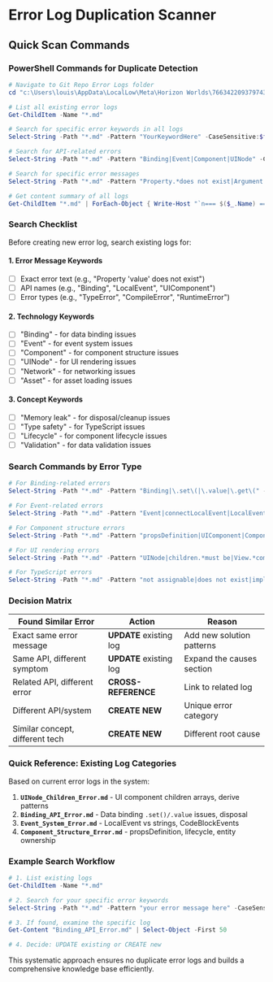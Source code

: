 # Error Log Duplication Scanner

## Quick Scan Commands

### PowerShell Commands for Duplicate Detection

```powershell
# Navigate to Git Repo Error Logs folder
cd "c:\Users\louis\AppData\LocalLow\Meta\Horizon Worlds\766342209379743\scripts\Git Repo\.Error_LOG.md"

# List all existing error logs
Get-ChildItem -Name "*.md"

# Search for specific error keywords in all logs
Select-String -Path "*.md" -Pattern "YourKeywordHere" -CaseSensitive:$false

# Search for API-related errors
Select-String -Path "*.md" -Pattern "Binding|Event|Component|UINode" -CaseSensitive:$false

# Search for specific error messages
Select-String -Path "*.md" -Pattern "Property.*does not exist|Argument of type.*not assignable" -CaseSensitive:$false

# Get content summary of all logs
Get-ChildItem "*.md" | ForEach-Object { Write-Host "`n=== $($_.Name) ==="; Get-Content $_.FullName | Select-Object -First 10 }
```

### Search Checklist

Before creating new error log, search existing logs for:

#### **1. Error Message Keywords**
- [ ] Exact error text (e.g., "Property 'value' does not exist")
- [ ] API names (e.g., "Binding", "LocalEvent", "UIComponent")
- [ ] Error types (e.g., "TypeError", "CompileError", "RuntimeError")

#### **2. Technology Keywords**
- [ ] "Binding" - for data binding issues
- [ ] "Event" - for event system issues  
- [ ] "Component" - for component structure issues
- [ ] "UINode" - for UI rendering issues
- [ ] "Network" - for networking issues
- [ ] "Asset" - for asset loading issues

#### **3. Concept Keywords**
- [ ] "Memory leak" - for disposal/cleanup issues
- [ ] "Type safety" - for TypeScript issues
- [ ] "Lifecycle" - for component lifecycle issues
- [ ] "Validation" - for data validation issues

### Search Commands by Error Type

```powershell
# For Binding-related errors
Select-String -Path "*.md" -Pattern "Binding|\.set\(|\.value|\.get\(" -CaseSensitive:$false

# For Event-related errors  
Select-String -Path "*.md" -Pattern "Event|connectLocalEvent|LocalEvent" -CaseSensitive:$false

# For Component structure errors
Select-String -Path "*.md" -Pattern "propsDefinition|UIComponent|Component.*extends" -CaseSensitive:$false

# For UI rendering errors
Select-String -Path "*.md" -Pattern "UINode|children.*must be|View.*component" -CaseSensitive:$false

# For TypeScript errors
Select-String -Path "*.md" -Pattern "not assignable|does not exist|implicitly.*any" -CaseSensitive:$false
```

### Decision Matrix

| Found Similar Error | Action | Reason |
|---------------------|---------|---------|
| Exact same error message | **UPDATE** existing log | Add new solution patterns |
| Same API, different symptom | **UPDATE** existing log | Expand the causes section |
| Related API, different error | **CROSS-REFERENCE** | Link to related log |
| Different API/system | **CREATE NEW** | Unique error category |
| Similar concept, different tech | **CREATE NEW** | Different root cause |

### Quick Reference: Existing Log Categories

Based on current error logs in the system:

1. **`UINode_Children_Error.md`** - UI component children arrays, derive patterns
2. **`Binding_API_Error.md`** - Data binding `.set()/.value` issues, disposal
3. **`Event_System_Error.md`** - LocalEvent vs strings, CodeBlockEvents
4. **`Component_Structure_Error.md`** - propsDefinition, lifecycle, entity ownership

### Example Search Workflow

```powershell
# 1. List existing logs
Get-ChildItem -Name "*.md"

# 2. Search for your specific error keywords
Select-String -Path "*.md" -Pattern "your error message here" -CaseSensitive:$false

# 3. If found, examine the specific log
Get-Content "Binding_API_Error.md" | Select-Object -First 50

# 4. Decide: UPDATE existing or CREATE new
```

This systematic approach ensures no duplicate error logs and builds a comprehensive knowledge base efficiently.
